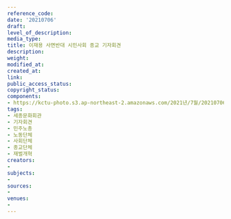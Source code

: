 ```yaml
---
reference_code: 
date: '20210706'
draft: 
level_of_description: 
media_type: 
title: 이재용 사면반대 시민사회 종교 기자회견
description: 
weight: 
modified_at: 
created_at: 
link: 
public_access_status: 
copyright_status: 
components:
- https://kctu-photo.s3.ap-northeast-2.amazonaws.com/2021년/7월/20210706-이재용+사면반대+시민사회+종교+기자회견_세종문화회관_기자회견_민주노총_노동단체_사회단체_종교단체_재벌개혁/_1D21286.jpg
tags:
- 세종문화회관
- 기자회견
- 민주노총
- 노동단체
- 사회단체
- 종교단체
- 재벌개혁
creators:
- 
subjects:
- 
sources:
- 
venues:
- 
---
```

